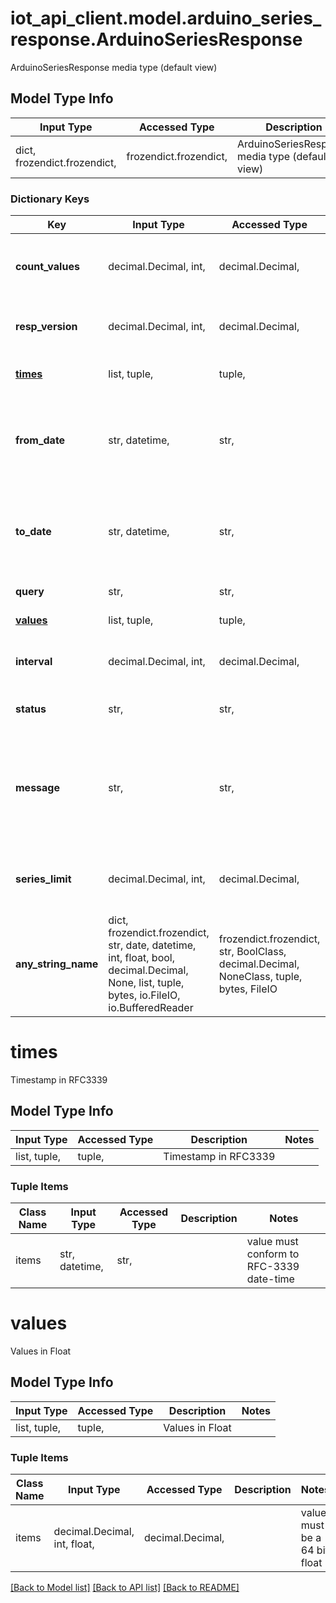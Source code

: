 # iot_api_client.model.arduino_series_response.ArduinoSeriesResponse

ArduinoSeriesResponse media type (default view)

## Model Type Info
Input Type | Accessed Type | Description | Notes
------------ | ------------- | ------------- | -------------
dict, frozendict.frozendict,  | frozendict.frozendict,  | ArduinoSeriesResponse media type (default view) | 

### Dictionary Keys
Key | Input Type | Accessed Type | Description | Notes
------------ | ------------- | ------------- | ------------- | -------------
**count_values** | decimal.Decimal, int,  | decimal.Decimal,  | Total number of values in the array &#x27;values&#x27; | value must be a 64 bit integer
**resp_version** | decimal.Decimal, int,  | decimal.Decimal,  | Response version | value must be a 64 bit integer
**[times](#times)** | list, tuple,  | tuple,  | Timestamp in RFC3339 | 
**from_date** | str, datetime,  | str,  | From date | value must conform to RFC-3339 date-time
**to_date** | str, datetime,  | str,  | To date | value must conform to RFC-3339 date-time
**query** | str,  | str,  | Query of for the data | 
**[values](#values)** | list, tuple,  | tuple,  | Values in Float | 
**interval** | decimal.Decimal, int,  | decimal.Decimal,  | Resolution in seconds | value must be a 64 bit integer
**status** | str,  | str,  | Status of the response | 
**message** | str,  | str,  | If the response is different than &#x27;ok&#x27; | [optional] if omitted the server will use the default value of ""
**series_limit** | decimal.Decimal, int,  | decimal.Decimal,  | Max of values | [optional] value must be a 64 bit integer
**any_string_name** | dict, frozendict.frozendict, str, date, datetime, int, float, bool, decimal.Decimal, None, list, tuple, bytes, io.FileIO, io.BufferedReader | frozendict.frozendict, str, BoolClass, decimal.Decimal, NoneClass, tuple, bytes, FileIO | any string name can be used but the value must be the correct type | [optional]

# times

Timestamp in RFC3339

## Model Type Info
Input Type | Accessed Type | Description | Notes
------------ | ------------- | ------------- | -------------
list, tuple,  | tuple,  | Timestamp in RFC3339 | 

### Tuple Items
Class Name | Input Type | Accessed Type | Description | Notes
------------- | ------------- | ------------- | ------------- | -------------
items | str, datetime,  | str,  |  | value must conform to RFC-3339 date-time

# values

Values in Float

## Model Type Info
Input Type | Accessed Type | Description | Notes
------------ | ------------- | ------------- | -------------
list, tuple,  | tuple,  | Values in Float | 

### Tuple Items
Class Name | Input Type | Accessed Type | Description | Notes
------------- | ------------- | ------------- | ------------- | -------------
items | decimal.Decimal, int, float,  | decimal.Decimal,  |  | value must be a 64 bit float

[[Back to Model list]](../../README.md#documentation-for-models) [[Back to API list]](../../README.md#documentation-for-api-endpoints) [[Back to README]](../../README.md)

